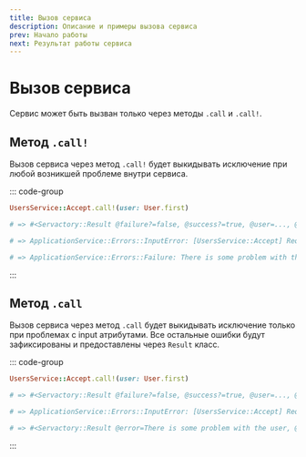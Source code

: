 ```yaml
---
title: Вызов сервиса
description: Описание и примеры вызова сервиса
prev: Начало работы
next: Результат работы сервиса 
---
```


# Вызов сервиса

Сервис может быть вызван только через методы `.call` и `.call!`.

## Метод `.call!`

Вызов сервиса через метод `.call!` будет выкидывать исключение при любой возникшей проблеме внутри сервиса.

::: code-group

```ruby [Call]
UsersService::Accept.call!(user: User.first)
```

```ruby [Success]
# => #<Servactory::Result @failure?=false, @success?=true, @user=..., @user?=true>
```

```ruby [Failure]
# => ApplicationService::Errors::InputError: [UsersService::Accept] Required input `user` is missing

# => ApplicationService::Errors::Failure: There is some problem with the user
```

:::

## Метод `.call`

Вызов сервиса через метод `.call` будет выкидывать исключение только при проблемах с input атрибутами.
Все остальные ошибки будут зафиксированы и предоставлены через `Result` класс.

::: code-group

```ruby [Call]
UsersService::Accept.call!(user: User.first)
```

```ruby [Success]
# => #<Servactory::Result @failure?=false, @success?=true, @user=..., @user?=true>
```

```ruby [Failure]
# => ApplicationService::Errors::InputError: [UsersService::Accept] Required input `user` is missing

# => #<Servactory::Result @error=There is some problem with the user, @failure?=true, @success?=false>
```

:::
